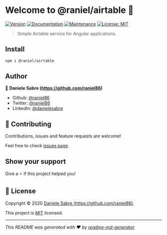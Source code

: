 
# Welcome to @raniel/airtable 👋
[![Version](https://img.shields.io/npm/v/@raniel/airtable.svg)](https://www.npmjs.com/package/@raniel/airtable)
[![Documentation](https://img.shields.io/badge/documentation-yes-brightgreen.svg)](https://github.com/raniel86/airtable#readme)
[![Maintenance](https://img.shields.io/badge/Maintained%3F-yes-green.svg)](https://github.com/raniel86/airtable/graphs/commit-activity)
[![License: MIT](https://img.shields.io/github/license/raniel86/airtable)](https://github.com/raniel86/airtable/blob/master/LICENSE)

> Simple Airtable service for Angular applications.

## Install

```sh
npm i @raniel/airtable
```

## Author

👤 **Daniele Sabre (https://github.com/raniel86)**

* Github: [@raniel86](https://github.com/raniel86)
* Twitter: [@raniel86](https://twitter.com/raniel86)
* LinkedIn: [@danielesabre](https://linkedin.com/in/danielesabre)

## 🤝 Contributing

Contributions, issues and feature requests are welcome!

Feel free to check [issues page](https://github.com/raniel86/airtable/issues).

## Show your support

Give a ⭐️ if this project helped you!


## 📝 License

Copyright © 2020 [Daniele Sabre (https://github.com/raniel86)](https://github.com/raniel86).

This project is [MIT](https://github.com/raniel86/airtable/blob/master/LICENSE) licensed.

***
_This README was generated with ❤️ by [readme-md-generator](https://github.com/kefranabg/readme-md-generator)_
